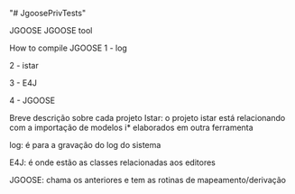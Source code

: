"# JgoosePrivTests" 

JGOOSE
JGOOSE tool

How to compile JGOOSE
1 - log

2 - istar

3 - E4J

4 - JGOOSE

Breve descrição sobre cada projeto
Istar: o projeto istar está relacionando com a importação de modelos i* elaborados em outra ferramenta

log: é para a gravação do log do sistema

E4J: é onde estão as classes relacionadas aos editores

JGOOSE: chama os anteriores e tem as rotinas de mapeamento/derivação
